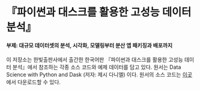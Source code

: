 # 『파이썬과 대스크를 활용한 고성능 데이터 분석』
#### 부제: 대규모 데이터셋의 분석, 시각화, 모델링부터 분산 앱 패키징과 배포까지

이 저장소는 한빛출판사에서 출간한 한국어판 『파이썬과 대스크를 활용한 고성능 데이터 분석』에서 참조하는 각종 소스 코드와 예제 데이터를 담고 있다. 원서는 Data Science with Python and Dask (저자: 제시 다니엘) 이다. 원서의 소스 코드는 [이곳](https://www.manning.com/books/data-science-with-python-and-dask)에서 다운로드할 수 있다.
